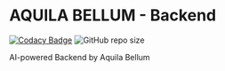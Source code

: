 # AQUILA BELLUM - Backend
[![Codacy Badge](https://app.codacy.com/project/badge/Grade/933f7c355d674be3bc195bf06baa7a7d)](https://app.codacy.com?utm_source=gh&utm_medium=referral&utm_content=&utm_campaign=Badge_grade)
![GitHub repo size](https://img.shields.io/github/repo-size/aquilabellum/backend)

AI-powered Backend by Aquila Bellum
